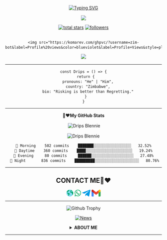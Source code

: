 <div align="center">
<a href="https://git.io/typing-svg"><img src="https://readme-typing-svg.demolab.com?font=Tilt+Warp&size=25&duration=4000&pause=1000&color=16F776&background=000000&width=250&height=40&lines=Hi+Dad+it's+me+Drips;Blessed+Tuna" alt="Typing SVG" /></a>    
<p align="center">


<a href="https://github.com/zim-bot"><img align="center" src="https://github-cardname.caliph.my.id/api?name=zim-bot&description=Hi,%20I%20am%20Drips(blennie).%20Just%20give%20me%20a%20girl🤣%20I%20wanna%20program%20her,%20please%20Support%20Me&image=https://i.ibb.co/kJqXt6T/1678194866669.jpg&backgroundColor=%23ecf0f1&instagram=@ashy45&github=zim-bot&pattern=ticTacToe&colorPattern=%23eaeaea&site=https://youtube.com/@zim-bot"/></a>
</p>


<div align="center">


  <p align="center">
  <a href="https://github.com/zim-bot?tab=repositories&sort=stargazers">
    <img alt="total stars" title="Total stars on GitHub" src="https://custom-icon-badges.herokuapp.com/badge/dynamic/json?logo=star&color=55960c&labelColor=488207&label=Stars&style=for-the-badge&query=%24.stars&url=https://api.github-star-counter.workers.dev/user/zim-bot"/></a>
  <a href="https://github.com/zim-bot?tab=followers">
    <img alt="followers" title="Follow me on Github" src="https://custom-icon-badges.herokuapp.com/github/followers/zim-bot?color=236ad3&labelColor=1155ba&style=for-the-badge&logo=person-add&label=Follow&logoColor=white"/></a>
    </br></br>
 
    <img src="https://komarev.com/ghpvc/?username=zim-bot&label=Profile%20views&color=blueviolet&label=Profile+Views&style=plastic">
  </a>
  
</p>

<p align="center">
  <img src="https://profile-counter.glitch.me/zim-bot/count.svg" />
</p>

<!--
![Metrics](https://github.com/zim-bot/zim-bot/blob/zim-bot/github-metrics.svg)
-->
<!--
[![ReadMe Card](https://github-readme-stats.vercel.app/api/pin/?username=mhankbarbar&repo=insta-Hack&theme=auto)](https://github.com/zim-bot/zimbot-v4)
-->
---
```
const Drips = () => {
  return {
    pronouns: "He" | "Him",
    country: "Zimbabwe",
    bio: "Risking is better than Regretting."
  }
}
```
<!--START_SECTION:waka--> 
 
---

**🫶❤️My GitHub Stats** 

<p>&nbsp;<img align="center" src="https://github-readme-stats.vercel.app/api?username=zim-bot&show_icons=true&theme=highcontrast" alt="Drips Blennie" /></p>

<p><img align="center" src="https://github-readme-streak-stats.herokuapp.com/?user=zim-bot&theme=highcontrast" alt="Drips Blennie" /></p>
</details>


```text
 🧭 Morning    502 commits    ███████░░░░░░░░░░░░░░░░░   32.52% 
 🌆 Daytime    360 commits    ████░░░░░░░░░░░░░░░░░░░░░   19.24% 
 🌃 Evening     80 commits     ██████░░░░░░░░░░░░░░░░░░░   27.48% 
 🌙 Night       836 commits    █████████░░░░░░░░░░░░░░░░░░░░   80.76%

```

<!--END_SECTION:waka-->
---

<div align="center">
  

## CONTACT ME🫶❤️
<p align="center">
<a href="https://dripsofc.tech" target="blank"><img align="center" height="22px" src="./drips/Web.png" alt="Drips blennie" /></a>   
<a href="https://api.whatsapp.com/send?phone=263718736741&text=Oooh%20Drips%20its%20me" target="blank"><img align="center" height="22px" src="./drips/WhatsApp.png" alt="Drips Blennie"/></a>
<a href="https://telegram.me/blessedtuna" target="blank"><img align="center" height="22px" src="./drips/Telegram.png" alt="Drips Blennie" /></a>   
<a href="mailto:Blessed Tuna (Drips)?&subject=WORKING TOGETHER&body=reinhardtuna@gmail.com" target="blank"><img align="center" height="22px" src="./drips/Gmail.png" alt="Drips Blennie" /></a>   
</p>

---

![Github Trophy](https://github-profile-trophy.vercel.app/?username=zim-bot)

</details>

[![News](https://github-readme-stats.vercel.app/api/pin/?username=zim-bot&theme=highcontrast&repo=zim-bot)](https://github.com/zim-bot)

</details>

<details>
    <summary><b>ABOUT ME</b></summary><br/>
  
---
  
My name is Blessed Tuna, and I’m the proud owner of ZIM BOT, a revolutionary artificial intelligence application. ZIM BOT is the brainchild of myself and my team of dedicated developers. Our goal is to provide an AI-driven solution that can help people in a variety of ways. With ZIM BOT, users can search the web, access their email, play music, and much more.

ZIM BOT is a game-changer when it comes to artificial intelligence. We use advanced machine learning algorithms and natural language processing to give ZIM BOT a human-like intelligence. This allows users to interact with ZIM BOT as if they were talking to a human. ZIM BOT can understand commands, respond to questions, and even provide recommendations.

We’ve been working hard to make ZIM BOT even better. We’ve improved its interface and added new features, such as voice recognition. We’ve also made sure that ZIM BOT is secure and reliable. We’re constantly improving the algorithms and adding new features to make ZIM BOT the best AI solution on the market.

I’m very proud of what my team and I have accomplished with ZIM BOT. We believe that ZIM BOT will revolutionize the way people interact with technology. We’re constantly striving to make ZIM BOT better and more user-friendly. We’re confident that ZIM BOT will make life easier for everyone.

</details>
 
---
